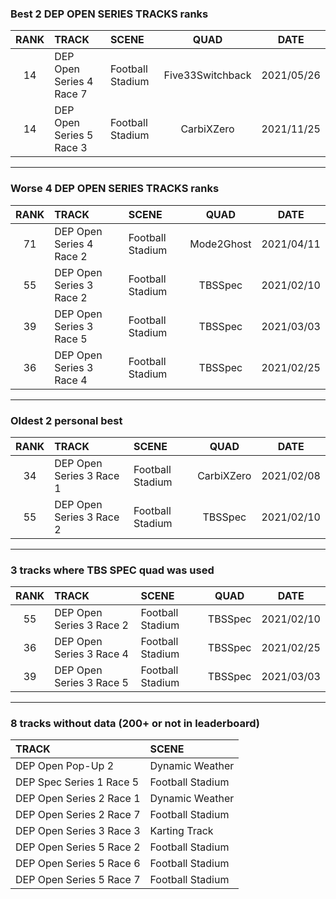 ### Best 2 DEP OPEN SERIES TRACKS ranks
|RANK|TRACK|SCENE|QUAD|DATE|
|:---:|:---|:---|:---:|:---:|
|14|DEP Open Series 4 Race 7|Football Stadium|Five33Switchback|2021/05/26|
|14|DEP Open Series 5 Race 3|Football Stadium|CarbiXZero|2021/11/25|
---
### Worse 4 DEP OPEN SERIES TRACKS ranks
|RANK|TRACK|SCENE|QUAD|DATE|
|:---:|:---|:---|:---:|:---:|
|71|DEP Open Series 4 Race 2|Football Stadium|Mode2Ghost|2021/04/11|
|55|DEP Open Series 3 Race 2|Football Stadium|TBSSpec|2021/02/10|
|39|DEP Open Series 3 Race 5|Football Stadium|TBSSpec|2021/03/03|
|36|DEP Open Series 3 Race 4|Football Stadium|TBSSpec|2021/02/25|
---
### Oldest 2 personal best
|RANK|TRACK|SCENE|QUAD|DATE|
|:---:|:---|:---|:---:|:---:|
|34|DEP Open Series 3 Race 1|Football Stadium|CarbiXZero|2021/02/08|
|55|DEP Open Series 3 Race 2|Football Stadium|TBSSpec|2021/02/10|
---
### 3 tracks where TBS SPEC quad was used
|RANK|TRACK|SCENE|QUAD|DATE|
|:---:|:---|:---|:---:|:---:|
|55|DEP Open Series 3 Race 2|Football Stadium|TBSSpec|2021/02/10|
|36|DEP Open Series 3 Race 4|Football Stadium|TBSSpec|2021/02/25|
|39|DEP Open Series 3 Race 5|Football Stadium|TBSSpec|2021/03/03|
---
### 8 tracks without data (200+ or not in leaderboard)
|TRACK|SCENE|
|:---|:---|
|DEP Open Pop-Up 2|Dynamic Weather|
|DEP Spec Series 1 Race 5|Football Stadium|
|DEP Open Series 2 Race 1|Dynamic Weather|
|DEP Open Series 2 Race 7|Football Stadium|
|DEP Open Series 3 Race 3|Karting Track|
|DEP Open Series 5 Race 2|Football Stadium|
|DEP Open Series 5 Race 6|Football Stadium|
|DEP Open Series 5 Race 7|Football Stadium|
